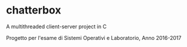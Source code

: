 # chatterbox
A multithreaded client-server project in C

Progetto per l'esame di Sistemi Operativi e Laboratorio, Anno 2016-2017
